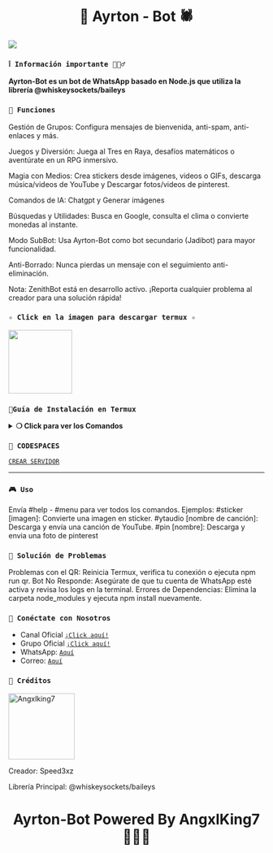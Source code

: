 <h1 align="center">👑 Ayrton - Bot 🕷️</h1>
  
 <img src= "https://files.catbox.moe/j0ftmj.jpg">
    </p>

### **`❕️ Información importante 🧙🏻‍♂️`**

**Ayrton-Bot es un bot de WhatsApp basado en Node.js que utiliza la librería @whiskeysockets/baileys**


### **`🚀 Funciones`**

Gestión de Grupos: Configura mensajes de bienvenida, anti-spam, anti-enlaces y más.

Juegos y Diversión: Juega al Tres en Raya, desafíos matemáticos o aventúrate en un RPG inmersivo.

Magia con Medios: Crea stickers desde imágenes, videos o GIFs, descarga música/videos de YouTube y Descargar fotos/videos de pinterest.

Comandos de IA: Chatgpt y Generar imágenes 

Búsquedas y Utilidades: Busca en Google, consulta el clima o convierte monedas al instante.

Modo SubBot: Usa Ayrton-Bot como bot secundario (Jadibot) para mayor funcionalidad.

Anti-Borrado: Nunca pierdas un mensaje con el seguimiento anti-eliminación.


Nota: ZenithBot está en desarrollo activo. ¡Reporta cualquier problema al creador para una solución rápida!

### **`✧ Click en la imagen para descargar termux ✧`**
<a
href="https://www.mediafire.com/file/llugt4zgj7g3n3u/com.termux_1020.apk/file"><img src="https://qu.ax/finc.jpg" height="125px"></a> 

### **`📱Guía de Instalación en Termux`**

<details>
 <summary><b> ❍ Click para ver los Comandos </b></summary>

> Nota: Copie y pegue los comandos en termux uno por uno.
```bash
termux-setup-storage
```

```bash
apt update && apt upgrade && pkg install -y git nodejs ffmpeg imagemagick yarn
```

```bash
git clone https://github.com/Angxlking7/Ayrton-Bot && cd Ayrton-Bot
```

```bash
yarn install
```

```bash
npm install
```

```bash
npm update
```

```bash
npm start
```

> Si aparece (Y/I/N/O/D/Z) [default=N] ? use la letra "y" + "ENTER" para continuar con la instalación

### **🜸 Activar en caso de detenerse en termux**

> Si después de instalar el bot en Termux se detiene (pantalla en blanco, pérdida de conexión a Internet, reinicio del dispositivo), sigue estos pasos:

❒ Abre Termux y navega al directorio del bot:
   
   ```bash
    cd Ayrton-bot
   ```

❒ Inicia el bot nuevamente:
  
   ```bash
    npm start
   ```
### **✰ En caso de que no funcione **

> Si después de instalar el bot en Termux y iniciar la session del bot

> eso funciona para generar un nuevo código qr

   ```bash
    cd && cd Ayrton-Bot && rm -rf Session && npm run qr
   ```

> eso funciona para generar un nuevo código

```bash
    cd && cd Ayrton-Bot && rm -rf Session && npm run code
   ``` 

</details>

### **`🔗 CODESPACES`**

[`CREAR SERVIDOR`](https://github.com/codespaces/new?skip_quickstart=true&machine=standardLinux32gb&repo=960972213&ref=master&geo=UsWest)

---
### **`🎮 Uso`**

Envía #help - #menu para ver todos los comandos.
Ejemplos:
#sticker [imagen]: Convierte una imagen en sticker.
#ytaudio [nombre de canción]: Descarga y envía una canción de YouTube.
#pin [nombre]: Descarga y envia una foto de pinterest 




### **`🌟 Solución de Problemas`**

Problemas con el QR: Reinicia Termux, verifica tu conexión o ejecuta npm run qr.
Bot No Responde: Asegúrate de que tu cuenta de WhatsApp esté activa y revisa los logs en la terminal.
Errores de Dependencias: Elimina la carpeta node_modules y ejecuta npm install nuevamente.


### **`🔗 Conéctate con Nosotros`**

 * Canal Oficial  [`¡Click aquí!`](https://whatsapp.com/channel/0029VbAmwbQBqbr587Zkni1a)
* Grupo Oficial [`¡Click aquí!`](https://chat.whatsapp.com/CN8JtNy0BTCHb2v5009AL5)
* WhatsApp: [`Aquí`](https:/Wa.me/5215665619261)
* Correo: [`Aquí`](angelcortes7x@gmail.com)




### **`👾 Créditos`**
<a
href="https://github.com/AngxlKing7"><img src="https://github.com/Angxlking7.png" width="130" height="130" alt="Angxlking7"/></a>

Creador: Speed3xz 

Librería Principal: @whiskeysockets/baileys

<h1 align="center">Ayrton-Bot Powered By AngxlKing7 🧙🏻‍♂️</h1>
